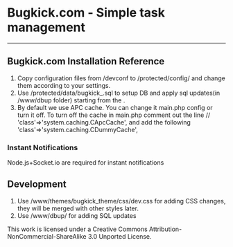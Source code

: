 # Bugkick.com - Simple task management

----------

## Bugkick.com Installation Reference

1. Copy configuration files from /devconf to /protected/config/ and change them according to your settings.
2. Use /protected/data/bugkick_<date>.sql to setup DB and apply sql updates(in /www/dbup folder) starting from the <date>.
3. By default we use APC cache. You can change it main.php config or turn it off. To turn off the cache in main.php comment
out the line   	//	'class'=>'system.caching.CApcCache', and add the following 	'class'=>'system.caching.CDummyCache', 

### Instant Notifications

Node.js+Socket.io are required for instant notifications

## Development

1. Use /www/themes/bugkick_theme/css/dev.css for adding CSS changes, they will be merged with other styles later.
2. Use /www/dbup/ for adding SQL updates




This work is licensed under a Creative Commons Attribution-NonCommercial-ShareAlike 3.0 Unported License.
